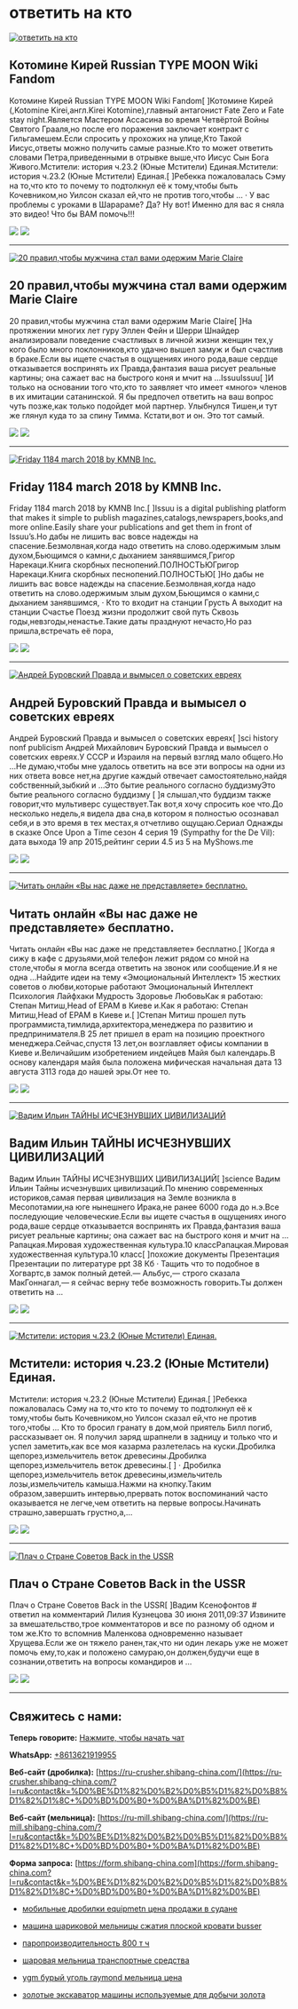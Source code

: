 # ответить на кто

<a href="https://swt.shibang-china.com/?l=ru&img&k=%D0%BE%D1%82%D0%B2%D0%B5%D1%82%D0%B8%D1%82%D1%8C+%D0%BD%D0%B0+%D0%BA%D1%82%D0%BE" target="_blank">![ответить на кто](http://static.shibang-china.com/all-800x300/755.jpg)</a>

## Котомине Кирей Russian TYPE MOON Wiki Fandom
Котомине Кирей Russian TYPE MOON Wiki Fandom[ ]Котомине Кирей (,Kotomine Kirei,англ.Kirei Kotomine),главный антагонист Fate Zero и Fate stay night.Является Мастером Ассасина во время Четвёртой Войны Святого Грааля,но после его поражения заключает контракт с Гильгамешем.Если спросить у прохожих на улице,Кто Такой Иисус,ответы можно получить самые разные.Кто то может ответить словами Петра,приведенными в отрывке выше,что Иисус Сын Бога Живого.Мстители: история ч.23.2 (Юные Мстители) Единая.Мстители: история ч.23.2 (Юные Мстители) Единая.[ ]Ребекка пожаловалась Сэму на то,что кто то почему то подтолкнул её к тому,чтобы быть Кочевником,но Уилсон сказал ей,что не против того,чтобы …&nbsp;&#0183;&#32;У вас проблемы с уроками в Шарараме? Да? Ну вот! Именно для вас я сняла это видео! Что бы ВАМ помочь!!!


<a href="https://whatsapp.shibangsoft.com/WhatsApp.php" target="_blank" title="WhatsApp">![](http://static.shibang-china.com/icon/whatsapp.png)</a> <a href="https://swt.shibang-china.com/?l=ru&icon&k=%D0%BE%D1%82%D0%B2%D0%B5%D1%82%D0%B8%D1%82%D1%8C+%D0%BD%D0%B0+%D0%BA%D1%82%D0%BE" target="_blank">![](http://static.shibang-china.com/icon/chat-ru.png)</a>

---

<a href="https://swt.shibang-china.com/?l=ru&img&k=%D0%BE%D1%82%D0%B2%D0%B5%D1%82%D0%B8%D1%82%D1%8C+%D0%BD%D0%B0+%D0%BA%D1%82%D0%BE" target="_blank">![20 правил,чтобы мужчина стал вами одержим Marie Claire](http://static.shibang-china.com/all-800x300/192.jpg)</a>

## 20 правил,чтобы мужчина стал вами одержим Marie Claire
20 правил,чтобы мужчина стал вами одержим Marie Claire[ ]На протяжении многих лет гуру Эллен Фейн и Шерри Шнайдер анализировали поведение счастливых в личной жизни женщин тех,у кого было много поклонников,кто удачно вышел замуж и был счастлив в браке.Если вы ищете счастья в ощущениях иного рода,ваше сердце отказывается воспринять их Правда,фантазия ваша рисует реальные картины; она сажает вас на быстрого коня и мчит на …IssuuIssuu[ ]И только на основании того что,кто то заявляет что имеет &#171;много&#187; членов в их имитации сатанинской. Я бы предпочел ответить на ваш вопрос чуть позже,как только подойдет мой партнер. Улыбнулся Тишен,и тут же глянул куда то за спину Тимма. Кстати,вот и он. Это тот самый.


<a href="https://whatsapp.shibangsoft.com/WhatsApp.php" target="_blank" title="WhatsApp">![](http://static.shibang-china.com/icon/whatsapp.png)</a> <a href="https://swt.shibang-china.com/?l=ru&icon&k=%D0%BE%D1%82%D0%B2%D0%B5%D1%82%D0%B8%D1%82%D1%8C+%D0%BD%D0%B0+%D0%BA%D1%82%D0%BE" target="_blank">![](http://static.shibang-china.com/icon/chat-ru.png)</a>

---

<a href="https://swt.shibang-china.com/?l=ru&img&k=%D0%BE%D1%82%D0%B2%D0%B5%D1%82%D0%B8%D1%82%D1%8C+%D0%BD%D0%B0+%D0%BA%D1%82%D0%BE" target="_blank">![Friday 1184 march 2018 by KMNB Inc.](http://static.shibang-china.com/all-800x300/1094.jpg)</a>

## Friday 1184 march 2018 by KMNB Inc.
Friday 1184 march 2018 by KMNB Inc.[ ]Issuu is a digital publishing platform that makes it simple to publish magazines,catalogs,newspapers,books,and more online.Easily share your publications and get them in front of Issuu’s.Но дабы не лишить вас вовсе надежды на спасение.Безмолвная,когда надо ответить на слово.одержимым злым духом,Бьющимся о камни,с дыханием занявшимся,Григор Нарекаци.Книга скорбных песнопений.ПОЛНОСТЬЮГригор Нарекаци.Книга скорбных песнопений.ПОЛНОСТЬЮ[ ]Но дабы не лишить вас вовсе надежды на спасение.Безмолвная,когда надо ответить на слово.одержимым злым духом,Бьющимся о камни,с дыханием занявшимся,&nbsp;&#0183;&#32;Кто то входит на станции Грусть А выходит на станции Счастье Поезд жизни продолжит свой путь Сквозь годы,невзгоды,ненастье.Такие даты празднуют нечасто,Но раз пришла,встречать её пора,


<a href="https://whatsapp.shibangsoft.com/WhatsApp.php" target="_blank" title="WhatsApp">![](http://static.shibang-china.com/icon/whatsapp.png)</a> <a href="https://swt.shibang-china.com/?l=ru&icon&k=%D0%BE%D1%82%D0%B2%D0%B5%D1%82%D0%B8%D1%82%D1%8C+%D0%BD%D0%B0+%D0%BA%D1%82%D0%BE" target="_blank">![](http://static.shibang-china.com/icon/chat-ru.png)</a>

---

<a href="https://swt.shibang-china.com/?l=ru&img&k=%D0%BE%D1%82%D0%B2%D0%B5%D1%82%D0%B8%D1%82%D1%8C+%D0%BD%D0%B0+%D0%BA%D1%82%D0%BE" target="_blank">![Андрей Буровский Правда и вымысел о советских евреях](http://static.shibang-china.com/all-800x300/247.jpg)</a>

## Андрей Буровский Правда и вымысел о советских евреях
Андрей Буровский Правда и вымысел о советских евреях[ ]sci history nonf publicism Андрей Михайлович Буровский Правда и вымысел о советских евреях.У СССР и Израиля на первый взгляд мало общего.Но …Не думаю,чтобы мне удалось ответить на все эти вопросы на одни из них ответа вовсе нет,на другие каждый отвечает самостоятельно,найдя собственный,зыбкий и …Это бытие реального согласно буддизмуЭто бытие реального согласно буддизму [ ]я слышал,что буддизм также говорит,что мультиверс существует.Так вот,я хочу спросить кое что.До несколько недель,я видела два сна,в котором я полностью осознавал себя,и в это время в тех местах,я отчетливо ощущаю.Сериал Однажды в сказке Once Upon a Time сезон 4 серия 19 (Sympathy for the De Vil): дата выхода 19 апр 2015,рейтинг серии 4.5 из 5 на MyShows.me


<a href="https://whatsapp.shibangsoft.com/WhatsApp.php" target="_blank" title="WhatsApp">![](http://static.shibang-china.com/icon/whatsapp.png)</a> <a href="https://swt.shibang-china.com/?l=ru&icon&k=%D0%BE%D1%82%D0%B2%D0%B5%D1%82%D0%B8%D1%82%D1%8C+%D0%BD%D0%B0+%D0%BA%D1%82%D0%BE" target="_blank">![](http://static.shibang-china.com/icon/chat-ru.png)</a>

---

<a href="https://swt.shibang-china.com/?l=ru&img&k=%D0%BE%D1%82%D0%B2%D0%B5%D1%82%D0%B8%D1%82%D1%8C+%D0%BD%D0%B0+%D0%BA%D1%82%D0%BE" target="_blank">![Читать онлайн &#171;Вы нас даже не представляете&#187; бесплатно.](http://static.shibang-china.com/all-800x300/588.jpg)</a>

## Читать онлайн &#171;Вы нас даже не представляете&#187; бесплатно.
Читать онлайн &#171;Вы нас даже не представляете&#187; бесплатно.[ ]Когда я сижу в кафе с друзьями,мой телефон лежит рядом со мной на столе,чтобы я могла всегда ответить на звонок или сообщение.И я не одна …Найдите идеи на тему &#171;Эмоциональный Интеллект&#187; 15 жестких советов о любви,которые работают Эмоциональный Интеллект Психология Лайфхаки Мудрость Здоровье ЛюбовьКак я работаю: Степан Митиш,Head of EPAM в Киеве и.Как я работаю: Степан Митиш,Head of EPAM в Киеве и.[ ]Степан Митиш прошел путь программиста,тимлида,архитектора,менеджера по развитию и предпринимателя.В 25 лет пришел в epam на позицию проектного менеджера.Сейчас,спустя 13 лет,он возглавляет офисы компании в Киеве и.Величайшим изобретением индейцев Майя был календарь.В основу календаря майя была положена мифическая начальная дата 13 августа 3113 года до нашей эры.От нее то.


<a href="https://whatsapp.shibangsoft.com/WhatsApp.php" target="_blank" title="WhatsApp">![](http://static.shibang-china.com/icon/whatsapp.png)</a> <a href="https://swt.shibang-china.com/?l=ru&icon&k=%D0%BE%D1%82%D0%B2%D0%B5%D1%82%D0%B8%D1%82%D1%8C+%D0%BD%D0%B0+%D0%BA%D1%82%D0%BE" target="_blank">![](http://static.shibang-china.com/icon/chat-ru.png)</a>

---

<a href="https://swt.shibang-china.com/?l=ru&img&k=%D0%BE%D1%82%D0%B2%D0%B5%D1%82%D0%B8%D1%82%D1%8C+%D0%BD%D0%B0+%D0%BA%D1%82%D0%BE" target="_blank">![Вадим Ильин ТАЙНЫ ИСЧЕЗНУВШИХ ЦИВИЛИЗАЦИЙ](http://static.shibang-china.com/all-800x300/145.jpg)</a>

## Вадим Ильин ТАЙНЫ ИСЧЕЗНУВШИХ ЦИВИЛИЗАЦИЙ
Вадим Ильин ТАЙНЫ ИСЧЕЗНУВШИХ ЦИВИЛИЗАЦИЙ[ ]science Вадим Ильин Тайны исчезнувших цивилизаций.По мнению современных историков,самая первая цивилизация на Земле возникла в Месопотамии,на юге нынешнего Ирака,не ранее 6000 года до н.э.Все последующие человеческие.Если вы ищете счастья в ощущениях иного рода,ваше сердце отказывается воспринять их Правда,фантазия ваша рисует реальные картины; она сажает вас на быстрого коня и мчит на …Рапацкая.Мировая художественная культура.10 классРапацкая.Мировая художественная культура.10 класс[ ]похожие документы Презентация Презентации по литературе ppt 38 Кб&nbsp;&#0183;&#32;Тащить что то подобное в Хогвартс,в замок полный детей.— Альбус,— строго сказала МакГоннагал,— я сейчас верну тебе возможность говорить.Ты должен ответить на …


<a href="https://whatsapp.shibangsoft.com/WhatsApp.php" target="_blank" title="WhatsApp">![](http://static.shibang-china.com/icon/whatsapp.png)</a> <a href="https://swt.shibang-china.com/?l=ru&icon&k=%D0%BE%D1%82%D0%B2%D0%B5%D1%82%D0%B8%D1%82%D1%8C+%D0%BD%D0%B0+%D0%BA%D1%82%D0%BE" target="_blank">![](http://static.shibang-china.com/icon/chat-ru.png)</a>

---

<a href="https://swt.shibang-china.com/?l=ru&img&k=%D0%BE%D1%82%D0%B2%D0%B5%D1%82%D0%B8%D1%82%D1%8C+%D0%BD%D0%B0+%D0%BA%D1%82%D0%BE" target="_blank">![Мстители: история ч.23.2 (Юные Мстители) Единая.](http://static.shibang-china.com/all-800x300/1204.jpg)</a>

## Мстители: история ч.23.2 (Юные Мстители) Единая.
Мстители: история ч.23.2 (Юные Мстители) Единая.[ ]Ребекка пожаловалась Сэму на то,что кто то почему то подтолкнул её к тому,чтобы быть Кочевником,но Уилсон сказал ей,что не против того,чтобы … Кто то бросил гранату в дом,мой приятель Билл погиб, рассказывает он. Я получил заряд шрапнели в задницу и только что и успел заметить,как все моя казарма разлетелась на куски.Дробилка щепорез,измельчитель веток древесины.Дробилка щепорез,измельчитель веток древесины.[ ]&nbsp;&#0183;&#32;Дробилка щепорез,измельчитель веток древесины,измельчитель лозы,измельчитель камыша.Нажми на кнопку.Таким образом,завершить интервью,прервать поток воспоминаний часто оказывается не легче,чем ответить на первые вопросы.Начинать страшно,завершать грустно,а,…


<a href="https://whatsapp.shibangsoft.com/WhatsApp.php" target="_blank" title="WhatsApp">![](http://static.shibang-china.com/icon/whatsapp.png)</a> <a href="https://swt.shibang-china.com/?l=ru&icon&k=%D0%BE%D1%82%D0%B2%D0%B5%D1%82%D0%B8%D1%82%D1%8C+%D0%BD%D0%B0+%D0%BA%D1%82%D0%BE" target="_blank">![](http://static.shibang-china.com/icon/chat-ru.png)</a>

---

<a href="https://swt.shibang-china.com/?l=ru&img&k=%D0%BE%D1%82%D0%B2%D0%B5%D1%82%D0%B8%D1%82%D1%8C+%D0%BD%D0%B0+%D0%BA%D1%82%D0%BE" target="_blank">![Плач о Стране Советов Back in the USSR](http://static.shibang-china.com/all-800x300/1393.jpg)</a>

## Плач о Стране Советов Back in the USSR
Плач о Стране Советов Back in the USSR[ ]Вадим Ксенофонтов # ответил на комментарий Лилия Кузнецова 30 июня 2011,09:37 Извините за вмешательство,трое комментаторов и все по разному об одном и том же.Кто то вспомнив Маленкова одновременно называет Хрущева.Если же он тяжело ранен,так,что ни один лекарь уже не может помочь ему,то,как и положено самураю,он должен,будучи еще в сознании,ответить на вопросы командиров и …

<a href="https://whatsapp.shibangsoft.com/WhatsApp.php" target="_blank" title="WhatsApp">![](http://static.shibang-china.com/icon/whatsapp.png)</a> <a href="https://swt.shibang-china.com/?l=ru&icon&k=%D0%BE%D1%82%D0%B2%D0%B5%D1%82%D0%B8%D1%82%D1%8C+%D0%BD%D0%B0+%D0%BA%D1%82%D0%BE" target="_blank">![](http://static.shibang-china.com/icon/chat-ru.png)</a>

---
## Свяжитесь с нами:

**Теперь говорите:** [Нажмите, чтобы начать чат](https://swt.shibang-china.com?l=ru&contact&k=%D0%BE%D1%82%D0%B2%D0%B5%D1%82%D0%B8%D1%82%D1%8C+%D0%BD%D0%B0+%D0%BA%D1%82%D0%BE)

**WhatsApp:**  [+8613621919955](https://whatsapp.shibangsoft.com/WhatsApp.php)

**Веб-сайт (дробилка):** [https://ru-crusher.shibang-china.com/](https://ru-crusher.shibang-china.com/?l=ru&contact&k=%D0%BE%D1%82%D0%B2%D0%B5%D1%82%D0%B8%D1%82%D1%8C+%D0%BD%D0%B0+%D0%BA%D1%82%D0%BE)

**Веб-сайт (мельница):** [https://ru-mill.shibang-china.com/](https://ru-mill.shibang-china.com/?l=ru&contact&k=%D0%BE%D1%82%D0%B2%D0%B5%D1%82%D0%B8%D1%82%D1%8C+%D0%BD%D0%B0+%D0%BA%D1%82%D0%BE)

**Форма запроса:** [https://form.shibang-china.com](https://form.shibang-china.com?l=ru&contact&k=%D0%BE%D1%82%D0%B2%D0%B5%D1%82%D0%B8%D1%82%D1%8C+%D0%BD%D0%B0+%D0%BA%D1%82%D0%BE)

* [мобильные дробилки equipmetn цена продажи в судане](../108/%D0%BC%D0%BE%D0%B1%D0%B8%D0%BB%D1%8C%D0%BD%D1%8B%D0%B5%20%D0%B4%D1%80%D0%BE%D0%B1%D0%B8%D0%BB%D0%BA%D0%B8%20equipmetn%20%D1%86%D0%B5%D0%BD%D0%B0%20%D0%BF%D1%80%D0%BE%D0%B4%D0%B0%D0%B6%D0%B8%20%D0%B2%20%D1%81%D1%83%D0%B4%D0%B0%D0%BD%D0%B5.md)

* [машина шариковой мельницы сжатия плоской кровати busser](../118/%D0%BC%D0%B0%D1%88%D0%B8%D0%BD%D0%B0%20%D1%88%D0%B0%D1%80%D0%B8%D0%BA%D0%BE%D0%B2%D0%BE%D0%B9%20%D0%BC%D0%B5%D0%BB%D1%8C%D0%BD%D0%B8%D1%86%D1%8B%20%D1%81%D0%B6%D0%B0%D1%82%D0%B8%D1%8F%20%D0%BF%D0%BB%D0%BE%D1%81%D0%BA%D0%BE%D0%B9%20%D0%BA%D1%80%D0%BE%D0%B2%D0%B0%D1%82%D0%B8%20busser.md)

* [паропроизводительность 800 т ч](../115/%D0%BF%D0%B0%D1%80%D0%BE%D0%BF%D1%80%D0%BE%D0%B8%D0%B7%D0%B2%D0%BE%D0%B4%D0%B8%D1%82%D0%B5%D0%BB%D1%8C%D0%BD%D0%BE%D1%81%D1%82%D1%8C%20800%20%D1%82%20%D1%87.md)

* [шаровая мельница транспортные средства](../107/%D1%88%D0%B0%D1%80%D0%BE%D0%B2%D0%B0%D1%8F%20%D0%BC%D0%B5%D0%BB%D1%8C%D0%BD%D0%B8%D1%86%D0%B0%20%D1%82%D1%80%D0%B0%D0%BD%D1%81%D0%BF%D0%BE%D1%80%D1%82%D0%BD%D1%8B%D0%B5%20%D1%81%D1%80%D0%B5%D0%B4%D1%81%D1%82%D0%B2%D0%B0.md)

* [ygm бурый уголь raymond мельница цена](../120/ygm%20%D0%B1%D1%83%D1%80%D1%8B%D0%B9%20%D1%83%D0%B3%D0%BE%D0%BB%D1%8C%20raymond%20%D0%BC%D0%B5%D0%BB%D1%8C%D0%BD%D0%B8%D1%86%D0%B0%20%D1%86%D0%B5%D0%BD%D0%B0.md)

* [золотые экскаватор машины используемые для добычи золота](../109/%D0%B7%D0%BE%D0%BB%D0%BE%D1%82%D1%8B%D0%B5%20%D1%8D%D0%BA%D1%81%D0%BA%D0%B0%D0%B2%D0%B0%D1%82%D0%BE%D1%80%20%D0%BC%D0%B0%D1%88%D0%B8%D0%BD%D1%8B%20%D0%B8%D1%81%D0%BF%D0%BE%D0%BB%D1%8C%D0%B7%D1%83%D0%B5%D0%BC%D1%8B%D0%B5%20%D0%B4%D0%BB%D1%8F%20%D0%B4%D0%BE%D0%B1%D1%8B%D1%87%D0%B8%20%D0%B7%D0%BE%D0%BB%D0%BE%D1%82%D0%B0.md)